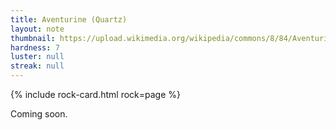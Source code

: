 ```yaml
---
title: Aventurine (Quartz)
layout: note
thumbnail: https://upload.wikimedia.org/wikipedia/commons/8/84/Aventurine.jpg
hardness: 7
luster: null
streak: null
---
```

{% include rock-card.html rock=page %}

Coming soon.
